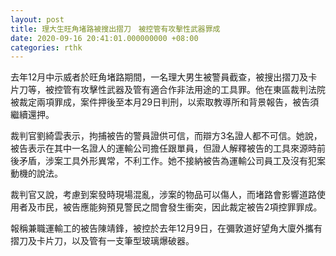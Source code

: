 ```yaml
---
layout: post
title: 理大生旺角堵路被搜出摺刀　被控管有攻擊性武器罪成
date: 2020-09-16 20:41:01.000000000 +08:00
categories: rthk
---
```


去年‪12月中示威者於旺角堵路期間‬，一名理大男生被警員截查，被搜出摺刀及卡片刀等，被控管有攻擊性武器及管有適合作非法用途的工具罪。他在東區裁判法院被裁定兩項罪成，案件押後至本月29日判刑，以索取教導所和背景報告，被告須繼續還押。

裁判官劉綺雲表示，拘捕被告的警員證供可信，而辯方3名證人都不可信。她說，被告表示在其中一名證人的運輸公司擔任跟單員，但證人解釋被告的工具來源時前後矛盾，涉案工具外形異常，不利工作。她不接納被告為運輸公司員工及沒有犯案動機的說法。

裁判官又說，考慮到案發時現場混亂，涉案的物品可以傷人，而堵路會影響道路使用者及市民，被告應能夠預見警民之間會發生衝突，因此裁定被告2項控罪罪成。

報稱兼職運輸工的被告陳靖鋒，被控於去年12月9日，在彌敦道好望角大廈外攜有摺刀及卡片刀，以及管有一支筆型玻璃爆破器。
